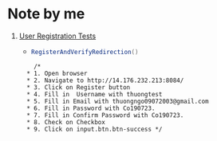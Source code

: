 # Note by me

1. [User Registration Tests](src/test/java/User/UserRegistrationTests.java)
   - ```java
     RegisterAndVerifyRedirection() 
   ```
       /*
     * 1. Open browser
     * 2. Navigate to http://14.176.232.213:8084/
     * 3. Click on Register button
     * 4. Fill in  Username with thuongtest
     * 5. Fill in Email with thuongngo09072003@gmail.com
     * 6. Fill in Password with Co190723.
     * 7. Fill in Confirm Password with Co190723.
     * 8. Check on Checkbox
     * 9. Click on input.btn.btn-success */
   
